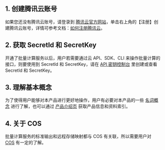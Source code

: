 ## 1. 创建腾讯云账号
如果您还没有腾讯云账号，请登录到 [腾讯云官方网站](https://intl.cloud.tencent.com/)，单击右上角的【注册】创建腾讯云账号，详情可参考文档：[如何注册腾讯云](
//cloud.tencent.com/document/product/378/3696)。
## 2. 获取 SecretId 和 SecretKey
开通了批量计算服务以后，用户若需要通过云 API、SDK、CLI 来操作批量计算的接口，则要使用到 SecretId 和 SecretKey，请在 [API 密钥控制台](https://console.cloud.tencent.com/capi) 里创建或查看 SecretId 和 SecretKey。
## 3. 理解基本概念
为了使得用户能够对本产品进行更好地操作，用户有必要对本产品的一些 [名词概念](//cloud.tencent.com/document/product/599/10396) 进行了解，也可以通过 [产品介绍页](https://intl.cloud.tencent.com/product/batch) 获取产品信息和资料索引。
## 4. 关于 COS
批量计算服务的标准输出和远程存储映射都与 COS 有关联，所以需要用户对 [COS](
//cloud.tencent.com/document/product/436/6222) 有一定的了解。

